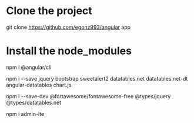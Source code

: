 # Clone the project

git clone https://github.com/egonz993/angular app

# Install the node_modules

npm i @angular/cli

npm i --save jquery bootstrap sweetalert2 datatables.net datatables.net-dt angular-datatables chart.js

npm i --save-dev @fortawesome/fontawesome-free @types/jquery @types/datatables.net

npm i admin-lte

